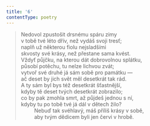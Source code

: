 ```yaml
---
title: '6'
contentType: poetry
---
```


<section>

> Nedovol zpustošit drsnému spáru zimy  
> v tobě tvé léto dřív, než vydáš svoji tresť;  
> naplň už některou fiolu nejsladšími  
> skvosty své krásy, než přestane sama kvést.  
> Vždyť půjčku, na kterou dát dobrovolnou splátku,  
> působí potěchu, tu nelze lichvou zvát;  
> vytvoř své druhé já sám sobě pro památku —  
> ač deset by jich svět měl desetkrát tak rád.  
> A ty sám byl bys též desetkrát šťastnější,  
> kdyby tě deset tvých desetkrát zobrazilo;  
> co by pak zmohla smrt, až půjdeš jednou s ní,  
> kdyby tu po tobě tvé já dál v dětech žilo?  
>          Nebuď tak svéhlavý, máš příliš krásy v sobě,  
>          aby tvým dědicem byli jen červi v hrobě.

</section>
